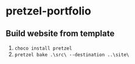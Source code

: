 # pretzel-portfolio

## Build website from template
1) `choco install pretzel`
1) `pretzel bake .\src\ --destination ..\site\`